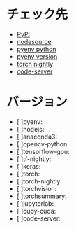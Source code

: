 # チェック先
- [PyPI](https://pypi.org/)
- [nodesource](https://github.com/nodesource/distributions#debinstall)
- [pyenv python](https://github.com/pyenv/pyenv/tree/master/plugins/python-build/share/python-build)
- [pyenv version](https://github.com/pyenv/pyenv/releases)
- [torch nightly](https://download.pytorch.org/whl/nightly/cu110/torch_nightly.html)
- [code-server](https://github.com/cdr/code-server)

# バージョン
- [ ]pyenv: 
- [ ]nodejs: 
- [ ]anaconda3: 
- [ ]opencv-python: 
- [ ]tensorflow-gpu: 
- [ ]tf-nightly: 
- [ ]keras: 
- [ ]torch: 
- [ ]torch-nightly: 
- [ ]torchvision: 
- [ ]torchsummary: 
- [ ]jupyterlab: 
- [ ]cupy-cuda: 
- [ ]code-server: 
  